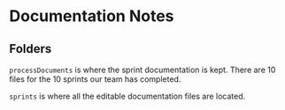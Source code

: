 # Documentation Notes

## Folders

`processDocuments` is where the sprint documentation is kept. There are 10 files for the 10 sprints our team has completed.

`sprints` is where all the editable documentation files are located.